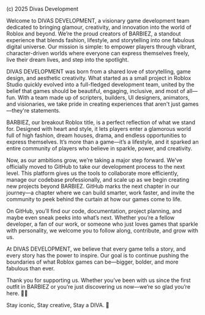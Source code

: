 (c) 2025 Divas Development

Welcome to DIVAS DEVELOPMENT, a visionary game development team dedicated to bringing glamour, creativity, and innovation into the world of Roblox and beyond. We’re the proud creators of BARBIEZ, a standout experience that blends fashion, lifestyle, and storytelling into one fabulous digital universe. Our mission is simple: to empower players through vibrant, character-driven worlds where everyone can express themselves freely, live their dream lives, and step into the spotlight.

DIVAS DEVELOPMENT was born from a shared love of storytelling, game design, and aesthetic creativity. What started as a small project in Roblox Studio quickly evolved into a full-fledged development team, united by the belief that games should be beautiful, engaging, inclusive, and most of all—fun. With a team made up of scripters, builders, UI designers, animators, and visionaries, we take pride in creating experiences that aren't just games—they're statements.

BARBIEZ, our breakout Roblox title, is a perfect reflection of what we stand for. Designed with heart and style, it lets players enter a glamorous world full of high fashion, dream houses, drama, and endless opportunities to express themselves. It’s more than a game—it’s a lifestyle, and it sparked an entire community of players who believe in sparkle, power, and creativity.

Now, as our ambitions grow, we’re taking a major step forward. We’ve officially moved to GitHub to take our development process to the next level. This platform gives us the tools to collaborate more efficiently, manage our codebase professionally, and scale up as we begin creating new projects beyond BARBIEZ. GitHub marks the next chapter in our journey—a chapter where we can build smarter, work faster, and invite the community to peek behind the curtain at how our games come to life.

On GitHub, you’ll find our code, documentation, project planning, and maybe even sneak peeks into what’s next. Whether you’re a fellow developer, a fan of our work, or someone who just loves games that sparkle with personality, we welcome you to follow along, contribute, and grow with us.

At DIVAS DEVELOPMENT, we believe that every game tells a story, and every story has the power to inspire. Our goal is to continue pushing the boundaries of what Roblox games can be—bigger, bolder, and more fabulous than ever.

Thank you for supporting us. Whether you’ve been with us since the first outfit in BARBIEZ or you’re just discovering us now—we’re so glad you’re here. 💅✨

Stay iconic,
Stay creative,
Stay a DIVA. 💖
